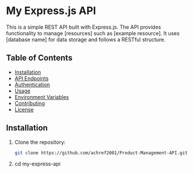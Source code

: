 # My Express.js API

This is a simple REST API built with Express.js. The API provides functionality to manage [resources] such as [example resource]. It uses [database name] for data storage and follows a RESTful structure.


## Table of Contents
- [Installation](#installation)
- [API Endpoints](#api-endpoints)
- [Authentication](#authentication)
- [Usage](#usage)
- [Environment Variables](#environment-variables)
- [Contributing](#contributing)
- [License](#license)



## Installation

1. Clone the repository:
   ```bash
   git clone https://github.com/achref2001/Product-Management-API.git
2. cd my-express-api
